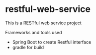 # restful-web-service
This is a RESTful web service project 

Frameworks and tools used 
- Spring Boot to create Restful interface
- gradle for build 
